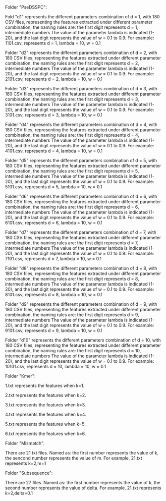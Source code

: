 Folder "PseDSSPC":  

Fold "d1" represents the different parameters combination of d = 1, with 180 CSV files, representing the features extracted under different parameter combination, the naming rules are: the first digit represents d = 1, intermediate numbers The value of the parameter lambda is indicated (1-20), and the last digit represents the value of w = 0.1 to 0.9. For example: 1101.csv, represents d = 1, lambda = 10, w = 0.1

Folder "d2" represents the different parameters combination of d = 2, with 180 CSV files, representing the features extracted under different parameter combination, the naming rules are: the first digit represents d = 2, intermediate numbers The value of the parameter lambda is indicated (1-20), and the last digit represents the value of w = 0.1 to 0.9. For example: 2101.csv, represents d = 2, lambda = 10, w = 0.1

Folder "d3" represents the different parameters combination of d = 3, with 180 CSV files, representing the features extracted under different parameter combination, the naming rules are: the first digit represents d = 3, intermediate numbers The value of the parameter lambda is indicated (1-20), and the last digit represents the value of w = 0.1 to 0.9. For example: 3101.csv, represents d = 3, lambda = 10, w = 0.1

Folder "d4" represents the different parameters combination of d = 4, with 180 CSV files, representing the features extracted under different parameter combination, the naming rules are: the first digit represents d = 4, intermediate numbers The value of the parameter lambda is indicated (1-20), and the last digit represents the value of w = 0.1 to 0.9. For example: 4101.csv, represents d = 4, lambda = 10, w = 0.1

Folder "d5" represents the different parameters combination of d = 5, with 180 CSV files, representing the features extracted under different parameter combination, the naming rules are: the first digit represents d = 5, intermediate numbers The value of the parameter lambda is indicated (1-20), and the last digit represents the value of w = 0.1 to 0.9. For example: 5101.csv, represents d = 5, lambda = 10, w = 0.1

Folder "d6" represents the different parameters combination of d = 6, with 180 CSV files, representing the features extracted under different parameter combination, the naming rules are: the first digit represents d = 6, intermediate numbers The value of the parameter lambda is indicated (1-20), and the last digit represents the value of w = 0.1 to 0.9. For example: 6101.csv, represents d = 6, lambda = 10, w = 0.1

Folder "d7" represents the different parameters combination of d = 7, with 180 CSV files, representing the features extracted under different parameter combination, the naming rules are: the first digit represents d = 7, intermediate numbers The value of the parameter lambda is indicated (1-20), and the last digit represents the value of w = 0.1 to 0.9. For example: 7101.csv, represents d = 7, lambda = 10, w = 0.1

Folder "d8" represents the different parameters combination of d = 8, with 180 CSV files, representing the features extracted under different parameter combination, the naming rules are: the first digit represents d = 8, intermediate numbers The value of the parameter lambda is indicated (1-20), and the last digit represents the value of w = 0.1 to 0.9. For example: 8101.csv, represents d = 8, lambda = 10, w = 0.1

Folder "d9" represents the different parameters combination of d = 9, with 180 CSV files, representing the features extracted under different parameter combination, the naming rules are: the first digit represents d = 9, intermediate numbers The value of the parameter lambda is indicated (1-20), and the last digit represents the value of w = 0.1 to 0.9. For example: 9101.csv, represents d = 9, lambda = 10, w = 0.1

Folder "d10" represents the different parameters combination of d = 10, with 180 CSV files, representing the features extracted under different parameter combination, the naming rules are: the first digit represents d = 10, intermediate numbers The value of the parameter lambda is indicated (1-20), and the last digit represents the value of w = 0.1 to 0.9. For example: 10101.csv, represents d = 10, lambda = 10, w = 0.1

Folder "Kmer":

1.txt represents the features when k=1.

2.txt represents the features when k=2.

3.txt represents the features when k=3.

4.txt represents the features when k=4.

5.txt represents the features when k=5.

6.txt represents the features when k=6.

Folder "Mismatch":

There are 21 txt files. Named as: the first number represents the value of k, the sencond number represents the value of m. For example, 21.txt represents k=2,m=1

Folder "Subsequence":

There are 27 files. Named as: the first number represents the value of k, the second number represents the value of  delta. For example, 21.txt represents k=2,delta=0.1



